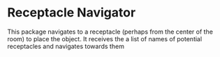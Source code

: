 # Receptacle Navigator

This package navigates to a receptacle (perhaps from the center of the room) to place the object. It receives the a list of names of potential receptacles and navigates towards them